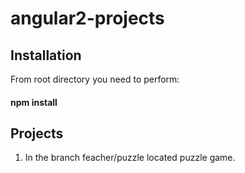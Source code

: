# angular2-projects
## Installation
From root directory you need to perform:
#### npm install

## Projects
1) In the branch feacher/puzzle located puzzle game.
